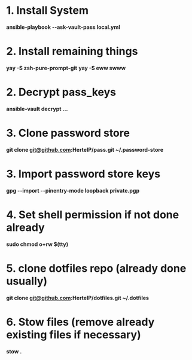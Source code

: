# 1. Install System
**ansible-playbook --ask-vault-pass local.yml**

# 2. Install remaining things
**yay -S zsh-pure-prompt-git**
**yay -S eww swww**

# 2. Decrypt pass_keys
**ansible-vault decrypt ...**

# 3. Clone password store
**git clone git@github.com:HertelP/pass.git ~/.password-store**

# 3. Import password store keys
**gpg --import --pinentry-mode loopback private.pgp**

# 4. Set shell permission if not done already
**sudo chmod o+rw $(tty)**



# 5. clone dotfiles repo (already done usually)
**git clone git@github.com:HertelP/dotfiles.git ~/.dotfiles**

# 6. Stow files (remove already existing files if necessary)
**stow .**
